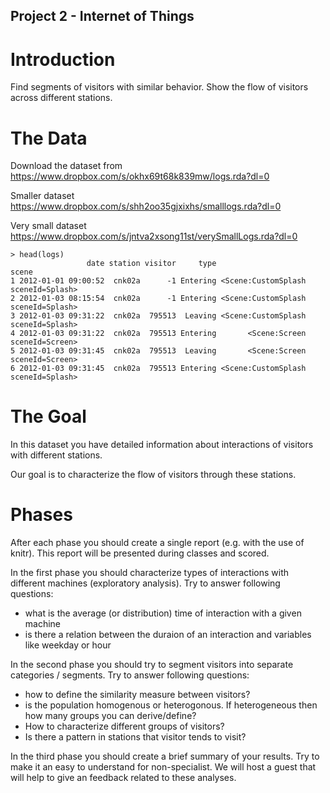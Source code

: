 Project 2 - Internet of Things
------------------------------

# Introduction

Find segments of visitors with similar behavior. 
Show the flow of visitors across different stations.

# The Data

Download the dataset from  https://www.dropbox.com/s/okhx69t68k839mw/logs.rda?dl=0

Smaller dataset https://www.dropbox.com/s/shh2oo35gjxixhs/smalllogs.rda?dl=0

Very small dataset https://www.dropbox.com/s/jntva2xsong11st/verySmallLogs.rda?dl=0

```
> head(logs)
                 date station visitor     type                               scene
1 2012-01-01 09:00:52  cnk02a      -1 Entering <Scene:CustomSplash sceneId=Splash>
2 2012-01-03 08:15:54  cnk02a      -1 Entering <Scene:CustomSplash sceneId=Splash>
3 2012-01-03 09:31:22  cnk02a  795513  Leaving <Scene:CustomSplash sceneId=Splash>
4 2012-01-03 09:31:22  cnk02a  795513 Entering       <Scene:Screen sceneId=Screen>
5 2012-01-03 09:31:45  cnk02a  795513  Leaving       <Scene:Screen sceneId=Screen>
6 2012-01-03 09:31:45  cnk02a  795513 Entering <Scene:CustomSplash sceneId=Splash>
```

# The Goal

In this dataset you have detailed information about interactions of visitors with different stations.

Our goal is to characterize the flow of visitors through these stations. 


# Phases

After each phase you should create a single report (e.g. with the use of knitr). This report will be presented during classes and scored.

In the first phase you should characterize types of interactions with different machines (exploratory analysis). Try to answer following questions:

* what is the average (or distribution) time of interaction with a given machine
* is there a relation between the duraion of an interaction and variables like weekday or hour

In the second phase you should try to segment visitors into separate categories / segments. Try to answer following questions:

* how to define the similarity measure between visitors?
* is the population homogenous or heterogonous. If heterogeneous then how many groups you can derive/define? 
* How to characterize different groups of visitors?
* Is there a pattern in stations that visitor tends to visit?

In the third phase you should create a brief summary of your results. Try to make it an easy to understand for non-specialist.
 We will host a guest that will help to give an feedback related to these analyses.

 

